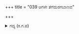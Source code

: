 +++
title = "039 ಆಗಳೇ ತೆಗೆದುರಗಬಾಣವ"

+++

<details><summary>ಗದ್ಯ (ಕ.ಗ.ಪ) </summary>

39. ಆಗಲೇ, ಕರ್ಣನು ಸರ್ಪಾಸ್ತ್ರವನ್ನು ತೆಗೆದು ಗುರಿ ನೋಡಿ ಪ್ರಯೋಗಿಸಿದನು. ದೊರೆಯೇ ನಿನ್ನ ಕರ್ಣನ ಬಿಲ್ಲು ವಿದ್ಯೆಯ ತಂತ್ರದ ಕುಶಲತೆಯನ್ನೂ ವೇಗವನ್ನೂ ಏನೆಂದು ಹೇಳಲಿ?. ಬಿಡುಬೀಸಾಗಿ ಓಡಾಡುವ, ವಿಷದ ಉರಿಯ ಅಂಟುದ್ರವವನ್ನು ವೇಗವಾಗಿ ಕಾರುತ್ತಿರುವ ನಾಲಗೆಯ, ಕುದಿಯುವ ಬಿಸಿಯ ಉಸಿರಿನಿಂದ ತುಂಬಿದ ಹಾವುಗಳು ಸೈನ್ಯವನ್ನು ಆಕ್ರಮಿಸಿದವು.
</details>

